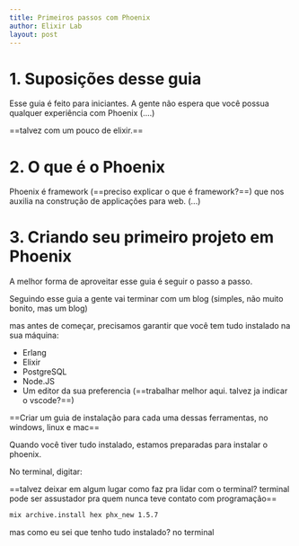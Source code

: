 ```yaml
---
title: Primeiros passos com Phoenix
author: Elixir Lab
layout: post
---
```

# 1. Suposições desse guia
Esse guia é feito para iniciantes. A gente não espera que você possua qualquer experiência com Phoenix (....)

==talvez com um pouco de elixir.==

# 2. O que é o Phoenix
Phoenix é framework (==preciso explicar o que é framework?==) que nos auxilia na construção de applicações para web.
(...)

# 3. Criando seu primeiro projeto em Phoenix
A melhor forma de aproveitar esse guia é seguir o passo a passo.

Seguindo esse guia a gente vai terminar com um blog (simples, não muito bonito, mas um blog)

mas antes de começar, precisamos garantir que você tem tudo instalado na sua máquina:

* Erlang
* Elixir
* PostgreSQL
* Node.JS
* Um editor da sua preferencia (==trabalhar melhor aqui. talvez ja indicar o vscode?==)

==Criar um guia de instalação para cada uma dessas ferramentas, no windows, linux e mac==

Quando você tiver tudo instalado, estamos preparadas para instalar o phoenix.

No terminal, digitar:

==talvez deixar em algum lugar como faz pra lidar com o terminal? terminal pode ser assustador pra quem nunca teve contato com programação==
```bash
mix archive.install hex phx_new 1.5.7
```

mas como eu sei que tenho tudo instalado?
no terminal 
